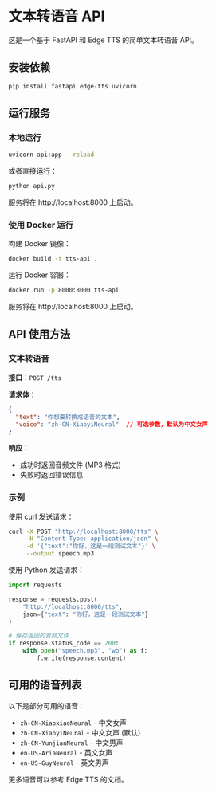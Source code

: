 # 文本转语音 API

这是一个基于 FastAPI 和 Edge TTS 的简单文本转语音 API。

## 安装依赖

```bash
pip install fastapi edge-tts uvicorn
```

## 运行服务

### 本地运行

```bash
uvicorn api:app --reload
```

或者直接运行：

```bash
python api.py
```

服务将在 http://localhost:8000 上启动。

### 使用 Docker 运行

构建 Docker 镜像：

```bash
docker build -t tts-api .
```

运行 Docker 容器：

```bash
docker run -p 8000:8000 tts-api
```

服务将在 http://localhost:8000 上启动。

## API 使用方法

### 文本转语音

**接口**：`POST /tts`

**请求体**：
```json
{
  "text": "你想要转换成语音的文本",
  "voice": "zh-CN-XiaoyiNeural"  // 可选参数，默认为中文女声
}
```

**响应**：
- 成功时返回音频文件 (MP3 格式)
- 失败时返回错误信息

### 示例

使用 curl 发送请求：

```bash
curl -X POST "http://localhost:8000/tts" \
     -H "Content-Type: application/json" \
     -d '{"text":"你好，这是一段测试文本"}' \
     --output speech.mp3
```

使用 Python 发送请求：

```python
import requests

response = requests.post(
    "http://localhost:8000/tts",
    json={"text": "你好，这是一段测试文本"}
)

# 保存返回的音频文件
if response.status_code == 200:
    with open("speech.mp3", "wb") as f:
        f.write(response.content)
```

## 可用的语音列表

以下是部分可用的语音：

- `zh-CN-XiaoxiaoNeural` - 中文女声
- `zh-CN-XiaoyiNeural` - 中文女声 (默认)
- `zh-CN-YunjianNeural` - 中文男声
- `en-US-AriaNeural` - 英文女声
- `en-US-GuyNeural` - 英文男声

更多语音可以参考 Edge TTS 的文档。 